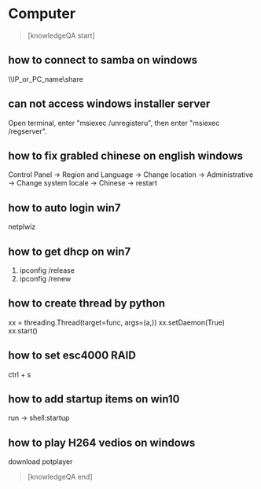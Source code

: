 # Computer


> [knowledgeQA start]

## how to connect to samba on windows
\\\\IP_or_PC_name\\share

## can not access windows installer server
Open terminal, enter "msiexec /unregisteru", then enter "msiexec /regserver".

## how to fix grabled chinese on english windows
Control Panel -> Region and Language -> Change location -> Administrative -> Change system locale -> Chinese -> restart

## how to auto login win7
netplwiz

## how to get dhcp on win7
1. ipconfig /release
2. ipconfig /renew

## how to create thread by python
xx = threading.Thread(target=func, args=(a,))
xx.setDaemon(True)
xx.start()

## how to set esc4000 RAID
ctrl + s

## how to add startup items on win10
run -> shell:startup

## how to play H264 vedios on windows
download potplayer

> [knowledgeQA end]
